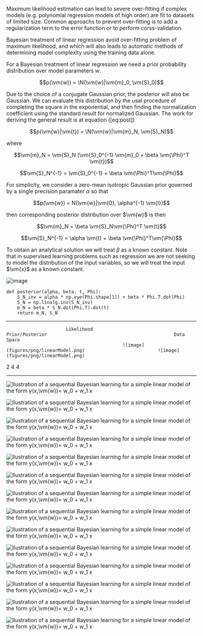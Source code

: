 Maximum likelihood estimation can lead to severe over-fitting if complex
models (e.g. polynomial regression models of high order) are fit to
datasets of limited size. Common approachs to prevent over-fitting is to
add a regularization term to the error function or to perform
corss-validation.

Bayesian treatment of linear regression avoid over-fitting problem of
maximum likelihood, and which will also leads to automatic methods of
determining model complexity using the training data alone.

For a Bayesian treatment of linear regression we need a prior
probability distribution over model parameters $w$.

$$p(\vm{w}) = \N(\vm{w}|\vm{m}_0, \vm{S}_0)$$

Due to the choice of a conjugate Gaussian prior, the posterior will also
be Gaussian. We can evaluate this distribution by the usal procedure of
completing the square in the exponential, and then finding the
normalization coefficient using the standard result for normalized
Gaussian. The work for deriving the general result is at equation
(\[eq:post\])

$$p(\vm{w}|\vm{t}) = \N(\vm{w}|\vm{m}_N, \vm{S}_N)$$

where

$$\vm{m}_N = \vm{S}_N (\vm{S}_0^{-1} \vm{m}_0 + \beta \vm{\Phi}^T \vm{t})$$

$$\vm{S}_N^{-1} = \vm{S}_0^{-1} + \beta \vm{\Phi}^T\vm{\Phi}$$

For simplicity, we consider a zero-mean isotropic Gaussian prior
governed by a single precision paramater $\alpha$ so that

$$p(\vm{w}) = N(\vm{w}|\vm{0}, \alpha^{-1} \vm{I})$$

then corresponding posterior distribution over $\vm{w}$ is then

$$\vm{m}_N = \beta  \vm{S}_N\vm{\Phi}^T \vm{t}$$

$$\vm{S}_N^{-1} = \alpha \vm{I} + \beta \vm{\Phi}^T\vm{\Phi}$$

To obtain an analytical solution we will treat $\beta$ as a known
constant. Note that in supervised learning problems such as regression
we are not seeking to model the distribution of the input variables, so
we will treat the input $\vm{x}$ as a known constant.

  ![image](figures/png/linearModel.png)

    def posterior(alpha, beta, t, Phi):
        S_N_inv = alpha * np.eye(Phi.shape[1]) + beta * Phi.T.dot(Phi)
        S_N = np.linalg.inv(S_N_inv)
        m_N = beta * S_N.dot(Phi.T).dot(t)
        return m_N, S_N

  ---------------------------------------------------------- ---------------------------------------------------------- ----------------------------------------------------------
                          Likelihood                                              Prior/Posterior                                               Data Space
                                               ![image](figures/png/linearModel.png)                           ![image](figures/png/linearModel.png)
2        4                              4
  ---------------------------------------------------------- ---------------------------------------------------------- ----------------------------------------------------------

 

 

![Ilustration of a sequential Bayesian learning for a simple linear
model of the form
$y(x,\vm{w})= w_0 + w_1 x$](figures/png/example1_posterior_0.png)

 

![Ilustration of a sequential Bayesian learning for a simple linear
model of the form
$y(x,\vm{w})= w_0 + w_1 x$](figures/png/example1_dataSpace_0.png)

  ![Ilustration of a sequential Bayesian learning for a simple
linear model of the form
$y(x,\vm{w})= w_0 + w_1 x$](figures/png/example1_likelihood_1.png "fig:")

  ![Ilustration of a sequential Bayesian learning for a simple
linear model of the form
$y(x,\vm{w})= w_0 + w_1 x$](figures/png/example1_posterior_1.png "fig:")

  ![Ilustration of a sequential Bayesian learning for a simple
linear model of the form
$y(x,\vm{w})= w_0 + w_1 x$](figures/png/example1_dataSpace_1.png "fig:")

  ![Ilustration of a sequential Bayesian learning for a simple
linear model of the form
$y(x,\vm{w})= w_0 + w_1 x$](figures/png/example1_likelihood_2.png "fig:")

  ![Ilustration of a sequential Bayesian learning for a simple
linear model of the form
$y(x,\vm{w})= w_0 + w_1 x$](figures/png/example1_posterior_2.png "fig:")

  ![Ilustration of a sequential Bayesian learning for a simple
linear model of the form
$y(x,\vm{w})= w_0 + w_1 x$](figures/png/example1_dataSpace_2.png "fig:")

  ![Ilustration of a sequential Bayesian learning for a simple
linear model of the form
$y(x,\vm{w})= w_0 + w_1 x$](figures/png/example1_likelihood_3.png "fig:")

  ![Ilustration of a sequential Bayesian learning for a simple
linear model of the form
$y(x,\vm{w})= w_0 + w_1 x$](figures/png/example1_posterior_3.png "fig:")

  ![Ilustration of a sequential Bayesian learning for a simple
linear model of the form
$y(x,\vm{w})= w_0 + w_1 x$](figures/png/example1_dataSpace_3.png "fig:")

  ![Ilustration of a sequential Bayesian learning for a simple
linear model of the form
$y(x,\vm{w})= w_0 + w_1 x$](figures/png/example1_likelihood_4.png "fig:")

  ![Ilustration of a sequential Bayesian learning for a simple
linear model of the form
$y(x,\vm{w})= w_0 + w_1 x$](figures/png/example1_posterior_4.png "fig:")

  ![Ilustration of a sequential Bayesian learning for a simple
linear model of the form
$y(x,\vm{w})= w_0 + w_1 x$](figures/png/example1_dataSpace_4.png "fig:")
